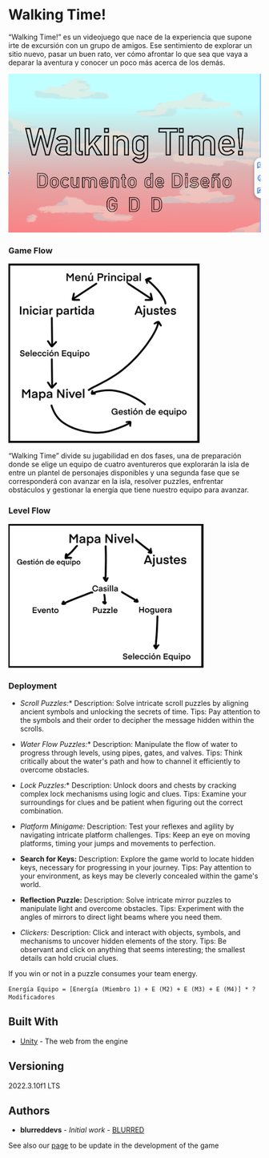 # Walking Time!

“Walking Time!” es un videojuego que nace de la experiencia que supone irte de excursión con un grupo de amigos. Ese sentimiento de explorar un sitio nuevo, pasar un buen rato, ver cómo afrontar lo que sea que vaya a deparar la aventura y conocer un poco más acerca de los demás.

![alt text](https://github.com/blurredteam/walking-time-design/blob/main/Diagramas/Portada.PNG?raw=true)

### Game Flow

![alt text](https://github.com/blurredteam/walking-time-design/blob/main/Diagramas/Diagrama-Juego.PNG?raw=true)


“Walking Time” divide su jugabilidad en dos fases, una de preparación donde se elige un equipo de cuatro aventureros que explorarán la isla de entre un plantel de personajes disponibles y una segunda fase que se corresponderá con avanzar en la isla, resolver puzzles, enfrentar obstáculos y gestionar la energía que tiene nuestro equipo para avanzar.


### Level Flow

![alt text](https://github.com/blurredteam/walking-time-design/blob/main/Diagramas/Diagrama-nivel.PNG?raw=true)



### Deployment

* *Scroll Puzzles:**
Description: Solve intricate scroll puzzles by aligning ancient symbols and unlocking the secrets of time.
Tips: Pay attention to the symbols and their order to decipher the message hidden within the scrolls.

* *Water Flow Puzzles:**
Description: Manipulate the flow of water to progress through levels, using pipes, gates, and valves.
Tips: Think critically about the water's path and how to channel it efficiently to overcome obstacles.

* *Lock Puzzles:**
Description: Unlock doors and chests by cracking complex lock mechanisms using logic and clues.
Tips: Examine your surroundings for clues and be patient when figuring out the correct combination.

* *Platform Minigame:*
Description: Test your reflexes and agility by navigating intricate platform challenges.
Tips: Keep an eye on moving platforms, timing your jumps and movements to perfection.

* **Search for Keys:**
Description: Explore the game world to locate hidden keys, necessary for progressing in your journey.
Tips: Pay attention to your environment, as keys may be cleverly concealed within the game's world.

* **Reflection Puzzle:**
Description: Solve intricate mirror puzzles to manipulate light and overcome obstacles.
Tips: Experiment with the angles of mirrors to direct light beams where you need them.

* *Clickers:*
Description: Click and interact with objects, symbols, and mechanisms to uncover hidden elements of the story.
Tips: Be observant and click on anything that seems interesting; the smallest details can hold crucial clues.


If you win or not in a puzzle consumes your team energy.
```
Energía Equipo = [Energía (Miembro 1) + E (M2) + E (M3) + E (M4)] * ?Modificadores 
```
## Built With

* [Unity](https://unity.com/es) - The web from the engine


## Versioning
2022.3.10f1 LTS


## Authors

* **blurreddevs** - *Initial work* - [BLURRED]([https://github.com/PurpleBooth](https://github.com/blurredteam/))

See also our [page]([https://github.com/your/project/contributors](https://blurredteam.github.io/portfolio/)) to be update in the development of the game
